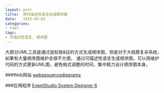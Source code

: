 ```yaml
---
layout: post
title:  用可描述性语言生成顺序图
date:   2015-05-02
categories:
- tool
tags:
- 可描述性语言, 顺序图
---
```


大部分UML工具是通过鼠标拖&拉的方式生成顺序图，但是对于大规模复杂系统，如果有大量顺序图维护会很不方便。
通过可描述性语言生成顺序图，可以用维护代码的方式更新UML图，避免格式调整的时间，集中精力设计顺序图本身。

###Web网站
[websequencediagrams](https://www.websequencediagrams.com/)


###应用程序
[EventStudio System Designer 6](http://www.eventhelix.com/EventStudio/)



